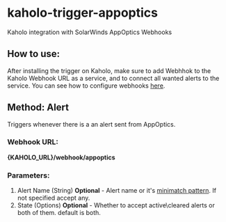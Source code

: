 # kaholo-trigger-appoptics
Kaholo integration with SolarWinds AppOptics Webhooks

## How to use:
After installing the trigger on Kaholo, make sure to add Webhhok to the Kaholo Webhook URL as a service, and to connect all wanted alerts to the service. You can see how to configure webhooks [here](https://documentation.solarwinds.com/en/success_center/appoptics/content/kb/alert/notification_services/webhook.htm?cshid=appoptics_kb/alert/notification_services/webhook/).

## Method: Alert
Triggers whenever there is a an alert sent from AppOptics.

### Webhook URL:
**{KAHOLO_URL}/webhook/appoptics**

### Parameters:
1. Alert Name (String) **Optional** - Alert name or it's [minimatch pattern](https://github.com/isaacs/minimatch#readme). If not specified accept any.
2. State (Options) **Optional** - Whether to accept active\cleared alerts or both of them. default is both.